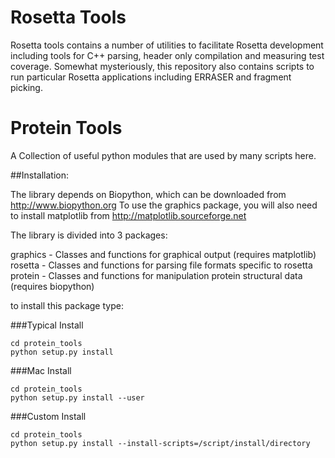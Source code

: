 Rosetta Tools
=============

Rosetta tools contains a number of utilities to facilitate Rosetta development including tools for C++ parsing, header only compilation and measuring test coverage.  Somewhat mysteriously, this repository also contains scripts to run particular Rosetta applications including ERRASER and fragment picking.

Protein Tools
=============

A Collection of useful python modules that are used by many scripts here. 

##Installation:


The library depends on Biopython, which can be downloaded from http://www.biopython.org
To use the graphics package, you will also need to install matplotlib from http://matplotlib.sourceforge.net

The library is divided into 3 packages:

graphics - Classes and functions for graphical output (requires matplotlib)
rosetta - Classes and functions for parsing file formats specific to rosetta
protein - Classes and functions for manipulation protein structural data (requires biopython)

to install this package type:


###Typical Install
```
cd protein_tools
python setup.py install
```

###Mac Install
```
cd protein_tools
python setup.py install --user
```

###Custom Install
```
cd protein_tools
python setup.py install --install-scripts=/script/install/directory
```
